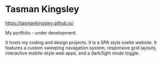 # Tasman Kingsley

https://tasmankingsley.github.io/

My portfolio - under development.

It hosts my coding and design projects. It is a SPA style svelte website. It features a custom sweeping navagation system, responsive grid layouts, interactive mobile-style web apps, and a dark/light mode toggle.